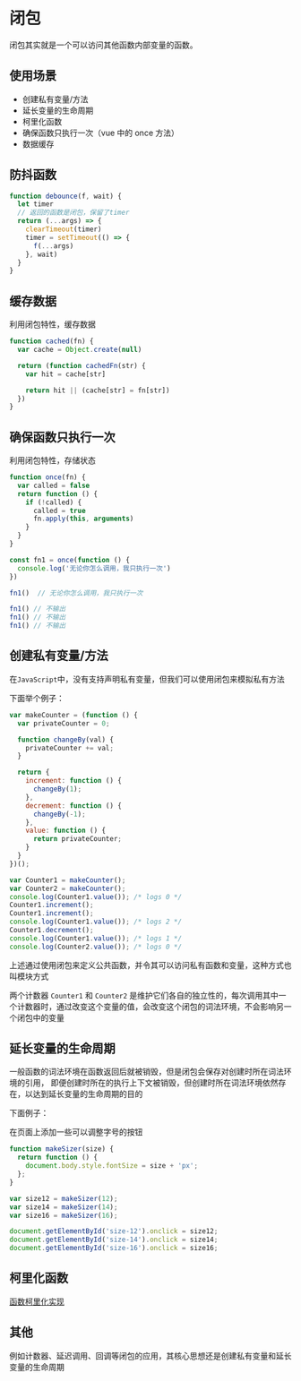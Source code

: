 # 闭包

闭包其实就是一个可以访问其他函数内部变量的函数。

## 使用场景

- 创建私有变量/方法
- 延长变量的生命周期
- 柯里化函数
- 确保函数只执行一次（vue 中的 once 方法）
- 数据缓存

## 防抖函数

```js
function debounce(f, wait) {
  let timer
  // 返回的函数是闭包，保留了timer
  return (...args) => {
    clearTimeout(timer)
    timer = setTimeout(() => {
      f(...args)
    }, wait)
  }
}
```

## 缓存数据

利用闭包特性，缓存数据

```js
function cached(fn) {
  var cache = Object.create(null)

  return (function cachedFn(str) {
    var hit = cache[str]

    return hit || (cache[str] = fn[str])
  })
}
```

## 确保函数只执行一次

利用闭包特性，存储状态

```js
function once(fn) {
  var called = false
  return function () {
    if (!called) {
      called = true
      fn.apply(this, arguments)
    }
  }
}

const fn1 = once(function () {
  console.log('无论你怎么调用，我只执行一次')
})

fn1()  // 无论你怎么调用，我只执行一次

fn1() // 不输出
fn1() // 不输出
fn1() // 不输出
```

## 创建私有变量/方法

在`JavaScript`中，没有支持声明私有变量，但我们可以使用闭包来模拟私有方法

下面举个例子：

```js
var makeCounter = (function () {
  var privateCounter = 0;

  function changeBy(val) {
    privateCounter += val;
  }

  return {
    increment: function () {
      changeBy(1);
    },
    decrement: function () {
      changeBy(-1);
    },
    value: function () {
      return privateCounter;
    }
  }
})();

var Counter1 = makeCounter();
var Counter2 = makeCounter();
console.log(Counter1.value()); /* logs 0 */
Counter1.increment();
Counter1.increment();
console.log(Counter1.value()); /* logs 2 */
Counter1.decrement();
console.log(Counter1.value()); /* logs 1 */
console.log(Counter2.value()); /* logs 0 */
```

上述通过使用闭包来定义公共函数，并令其可以访问私有函数和变量，这种方式也叫模块方式

两个计数器 `Counter1` 和 `Counter2` 是维护它们各自的独立性的，每次调用其中一个计数器时，通过改变这个变量的值，会改变这个闭包的词法环境，不会影响另一个闭包中的变量

## 延长变量的生命周期

一般函数的词法环境在函数返回后就被销毁，但是闭包会保存对创建时所在词法环境的引用，
即便创建时所在的执行上下文被销毁，但创建时所在词法环境依然存在，以达到延长变量的生命周期的目的

下面例子：

在页面上添加一些可以调整字号的按钮

```js
function makeSizer(size) {
  return function () {
    document.body.style.fontSize = size + 'px';
  };
}

var size12 = makeSizer(12);
var size14 = makeSizer(14);
var size16 = makeSizer(16);

document.getElementById('size-12').onclick = size12;
document.getElementById('size-14').onclick = size14;
document.getElementById('size-16').onclick = size16;
```

## 柯里化函数

[函数柯里化实现](../coding/1-函数柯理化.md)

## 其他

例如计数器、延迟调用、回调等闭包的应用，其核心思想还是创建私有变量和延长变量的生命周期


